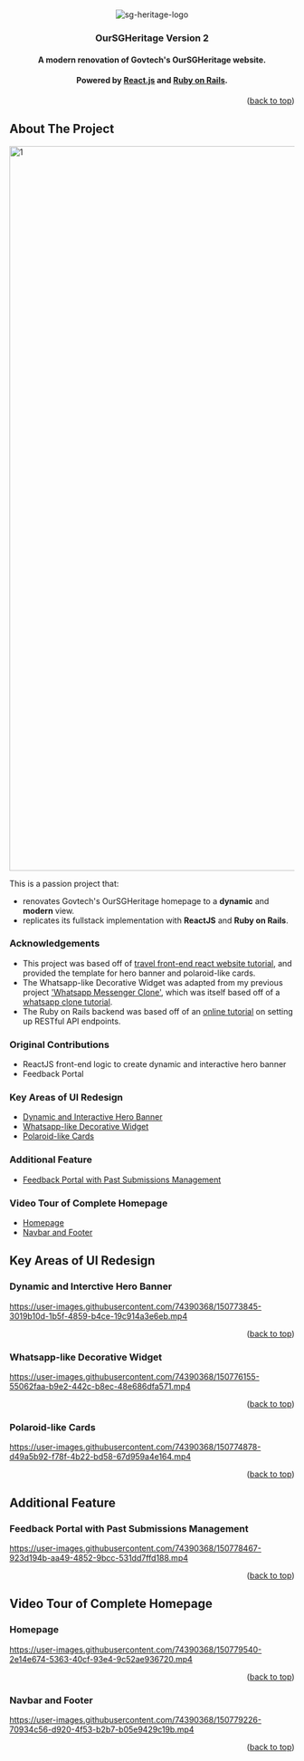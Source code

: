 <div id="top"></div>
<!--
*** Template: Best-README-Template (othneildrew/Best-README-Template)
-->

<!-- PROJECT LOGO -->
<br />
<div align="center">
  
  ![sg-heritage-logo](https://user-images.githubusercontent.com/74390368/150759432-526428ee-0bae-4761-88cf-00b62847b7fd.png)

  <h3 align="center">OurSGHeritage Version 2</h3>
  <h4 align="center">A modern renovation of Govtech's OurSGHeritage website.</h4>
  <h4 align="center">Powered by <a href="https://reactjs.org/">React.js</a> and <a href="https://rubyonrails.org/">Ruby on Rails</a>.</h4>

</div>

<p align="right">(<a href="#top">back to top</a>)</p>

<!-- ABOUT THE PROJECT -->
## About The Project
<img width="1280" alt="1" src="https://user-images.githubusercontent.com/74390368/150767826-8fe991aa-cfba-41f3-b493-f8c0d465d460.png">

This is a passion project that:
* renovates Govtech's OurSGHeritage homepage to a **dynamic** and **modern** view.
* replicates its fullstack implementation with **ReactJS** and **Ruby on Rails**.

### Acknowledgements
* This project was based off of [travel front-end react website tutorial](https://youtu.be/I2UBjN5ER4s), and provided the template for hero banner and polaroid-like cards. 
* The Whatsapp-like Decorative Widget was adapted from my previous project ['Whatsapp Messenger Clone'](https://github.com/jrenjiaqi/WhatsApp-Messenger-Clone), which was itself based off of a [whatsapp clone tutorial](https://youtu.be/gzdQDxzW2Tw).
* The Ruby on Rails backend was based off of an [online tutorial](https://youtu.be/QojnRc7SS9o) on setting up RESTful API endpoints.

### Original Contributions
* ReactJS front-end logic to create dynamic and interactive hero banner
* Feedback Portal

### Key Areas of UI Redesign
<ul>
  <li> <a href="#dynamic-and-interctive-hero-banner">Dynamic and Interactive Hero Banner</a></li>
  <li> <a href="#whatsapp-like-decorative-widget">Whatsapp-like Decorative Widget</a></li>
  <li> <a href="#polaroid-like-cards">Polaroid-like Cards</a></li>
</ul>
 
### Additional Feature
<ul>
  <li><a href="#feedback-portal-with-past-submissions-management">Feedback Portal with Past Submissions Management</a></li>
</ul>

### Video Tour of Complete Homepage
<ul>
  <li><a href="#homepage">Homepage</a></li>
  <li><a href="#navbar-and-footer">Navbar and Footer</a></li>
</ul>

<!-- GETTING STARTED -->
## Key Areas of UI Redesign

### Dynamic and Interctive Hero Banner
https://user-images.githubusercontent.com/74390368/150773845-3019b10d-1b5f-4859-b4ce-19c914a3e6eb.mp4

<p align="right">(<a href="#key-areas-of-ui-redesign">back to top</a>)</p>

### Whatsapp-like Decorative Widget
https://user-images.githubusercontent.com/74390368/150776155-55062faa-b9e2-442c-b8ec-48e686dfa571.mp4

<p align="right">(<a href="#key-areas-of-ui-redesign">back to top</a>)</p>

### Polaroid-like Cards
https://user-images.githubusercontent.com/74390368/150774878-d49a5b92-f78f-4b22-bd58-67d959a4e164.mp4

<p align="right">(<a href="#key-areas-of-ui-redesign">back to top</a>)</p>

## Additional Feature

### Feedback Portal with Past Submissions Management
https://user-images.githubusercontent.com/74390368/150778467-923d194b-aa49-4852-9bcc-531dd7ffd188.mp4

<p align="right">(<a href="#key-areas-of-ui-redesign">back to top</a>)</p>

## Video Tour of Complete Homepage
### Homepage
https://user-images.githubusercontent.com/74390368/150779540-2e14e674-5363-40cf-93e4-9c52ae936720.mp4

<p align="right">(<a href="#key-areas-of-ui-redesign">back to top</a>)</p>

### Navbar and Footer
https://user-images.githubusercontent.com/74390368/150779226-70934c56-d920-4f53-b2b7-b05e9429c19b.mp4

<p align="right">(<a href="#key-areas-of-ui-redesign">back to top</a>)</p>

